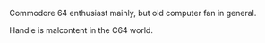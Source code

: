 Commodore 64 enthusiast mainly, but old computer fan in general.


Handle is malcontent in the C64 world.
